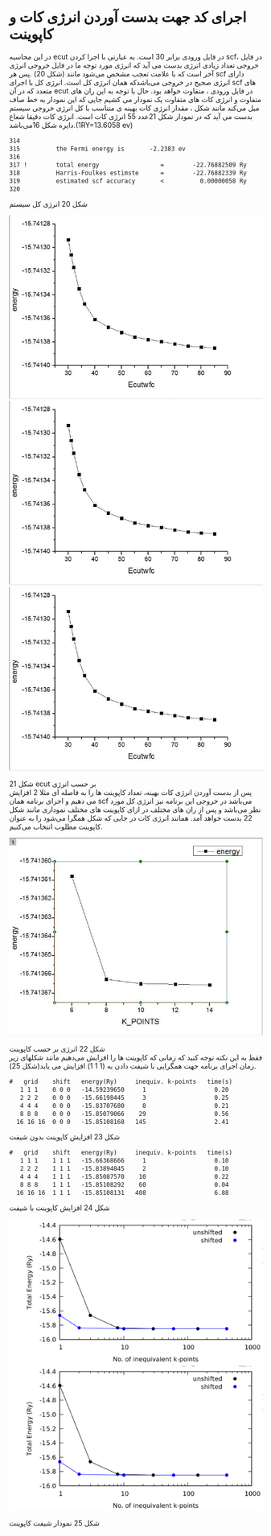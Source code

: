 # اجرای کد جهت بدست آوردن انرژی کات و کاپوینت

در این محاسبه ecut  در فایل ورودی برابر 30 است. به عبارتی با اجرا کردن scf، در فایل خروجی تعداد زیادی انرژی بدست می آید که انرژی مورد توجه ما در فایل خروجی انرژی آخر است که با علامت تعجب مشخص می‌شود  مانند \(شکل 20\) .پس هر  scf دارای انرژی صحیح در خروجی می‌باشدکه همان انرژی کل است. انرژی کل با اجرای scf های متعدد که در آن ecut  در فایل ورودی ، متفاوت خواهد بود. حال با توجه به این ران های متفاوت و انرژی کات های متفاوت یک نمودار می کشیم جایی که این نمودار به خط صاف  میل می‌کند مانند شکل ،  مقدار انرژی کات بهینه ی متناسب با کل انرژی خروجی سیستم بدست می آید که در نمودار شکل 21عدد 55 انرژی کات است. انرژی کات دقیقا شعاع دایره  شکل 16می‌باشد.\(1RY=13.6058 ev\)

```
314
315          the Fermi energy is       -2.2383 ev
316
317 !        total energy                 =        -22.76882509 Ry
318          Harris-Foulkes estimste      =        -22.76882339 Ry
319          estimated scf accuracy       <          0.00000058 Ry
320
```

شکل 20 انرژی کل سیستم

![](/assets/21.jpg)![](/assets/21.jpg)![](/assets/210.jpg)

شکل 21 ecut  بر حسب انرژی  
پس از بدست آوردن انرژی کات بهینه، تعداد کاپوینت ها را به فاصله ای مثلا 2 افزایش می دهیم و اجرای برنامه همان scf  می‌باشد در خروجی این برنامه نیز انرژی کل مورد نظر می‌باشد و پس از ران های مختلف در ازای کاپوینت های مختلف نموداری مانند شکل 22 بدست خواهد آمد. همانند انرژی کات در جایی که شکل همگرا می‌شود را به عنوان کاپوینت مطلوب انتخاب می‌کنیم.

![](/assets/22.jpg)

شکل 22 انرژی بر حسب کاپوینت  
 فقط به این نکته توجه کنید که زمانی که کاپوینت ها را افزایش می‌دهیم مانند  شکلهای زیر زمان اجرای برنامه  جهت همگرایی با شیفت دادن به \(1 1 1\) افزایش می یابد\(شکل 25\).

```
#   grid    shift   energy(Ry)     inequiv. k-points   time(s)
   1 1 1    0 0 0   -14.59239650     1                   0.20
   2 2 2    0 0 0   -15.66198445     3                   0.25
   4 4 4    0 0 0   -15.83707680     8                   0.21
   8 8 8    0 0 0   -15.85079066    29                   0.56
  16 16 16  0 0 0   -15.85108168   145                   2.41
```

شکل 23 افزایش کاپوینت بدون شیفت

```
#   grid    shift   energy(Ry)     inequiv. k-points   time(s)
   1 1 1    1 1 1   -15.66368666     1                   0.10
   2 2 2    1 1 1   -15.83894845     2                   0.10
   4 4 4    1 1 1   -15.85087570    10                   0.22
   8 8 8    1 1 1   -15.85108292    60                   0.04
  16 16 16  1 1 1   -15.85108131   408                   6.88
```

شکل 24 افزایش کاپوینت با شیفت

![](/assets/25.png)![](/assets/25.png)

شکل 25 نمودار شیفت  کاپوینت

